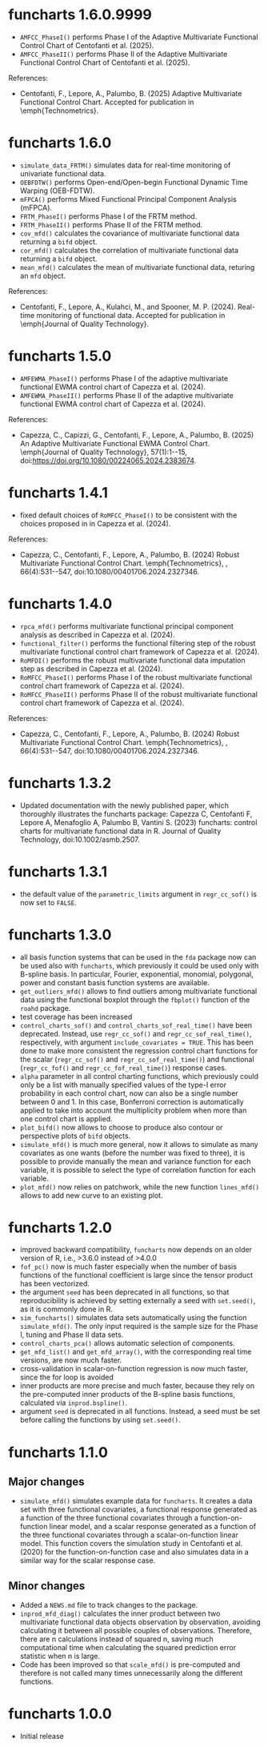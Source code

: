 # funcharts 1.6.0.9999

* `AMFCC_PhaseI()` performs Phase I of the Adaptive Multivariate Functional Control Chart of Centofanti et al. (2025).
* `AMFCC_PhaseII()` performs Phase II of the Adaptive Multivariate Functional Control Chart of Centofanti et al. (2025).

References:

* Centofanti, F., Lepore, A., Palumbo, B. (2025) Adaptive Multivariate Functional Control Chart. 
Accepted for publication in \emph{Technometrics}.

# funcharts 1.6.0

* `simulate_data_FRTM()` simulates data for real-time monitoring of univariate functional data.
* `OEBFDTW()` performs Open-end/Open-begin Functional Dynamic Time Warping (OEB-FDTW).
* `mFPCA()` performs Mixed Functional Principal Component Analysis (mFPCA).
* `FRTM_PhaseI()` performs Phase I of the FRTM method.
* `FRTM_PhaseII()` performs Phase II of the FRTM method.
* `cov_mfd()` calculates the covariance of multivariate functional data returning a `bifd` object.
* `cor_mfd()` calculates the correlation of multivariate functional data returning a `bifd` object.
* `mean_mfd()` calculates the mean of multivariate functional data, returing an `mfd` object.

References:

* Centofanti, F., Lepore, A., Kulahci, M., and Spooner, M. P. (2024).
  Real-time monitoring of functional data.
  Accepted for publication in \emph{Journal of Quality Technology}.

# funcharts 1.5.0

* `AMFEWMA_PhaseI()` performs Phase I of the adaptive multivariate functional EWMA control chart of Capezza et al. (2024).
* `AMFEWMA_PhaseII()` performs Phase II of the adaptive multivariate functional EWMA control chart of Capezza et al. (2024).

References:

* Capezza, C., Capizzi, G., Centofanti, F., Lepore, A., Palumbo, B. (2025)
 An Adaptive Multivariate Functional EWMA Control Chart.
 \emph{Journal of Quality Technology},  57(1):1--15,
 doi:https://doi.org/10.1080/00224065.2024.2383674.

# funcharts 1.4.1

* fixed default choices of `RoMFCC_PhaseI()` to be consistent with the choices proposed in in Capezza et al. (2024).

References:

* Capezza, C., Centofanti, F., Lepore, A., Palumbo, B. (2024) 
Robust Multivariate Functional Control Chart. 
\emph{Technometrics}, , 66(4):531--547, doi:10.1080/00401706.2024.2327346.


# funcharts 1.4.0

* `rpca_mfd()` performs multivariate functional principal component analysis as described in Capezza et al. (2024).
* `functional_filter()` performs the functional filtering step of the robust multivariate functional control chart framework of Capezza et al. (2024).
* `RoMFDI()` performs the robust multivariate functional data imputation step as described in Capezza et al. (2024).
* `RoMFCC_PhaseI()` performs Phase I of the robust multivariate functional control chart framework of Capezza et al. (2024).
* `RoMFCC_PhaseII()` performs Phase II of the robust multivariate functional control chart framework of Capezza et al. (2024).

References:

* Capezza, C., Centofanti, F., Lepore, A., Palumbo, B. (2024) 
Robust Multivariate Functional Control Chart. 
\emph{Technometrics}, , 66(4):531--547, doi:10.1080/00401706.2024.2327346.
# funcharts 1.3.2

* Updated documentation with the newly published paper, which thoroughly illustrates the funcharts package:
Capezza C, Centofanti F, Lepore A, Menafoglio A, Palumbo B, Vantini S. (2023) funcharts: control charts for multivariate functional data in R.
Journal of Quality Technology, doi:10.1002/asmb.2507.

# funcharts 1.3.1

* the default value of the `parametric_limits` argument in `regr_cc_sof()` is now set to `FALSE`.

# funcharts 1.3.0

* all basis function systems that can be used in the `fda` package now can be used also with `funcharts`, which previously it could be used only with B-spline basis.
In particular, Fourier, exponential, monomial, polygonal, power and constant basis function systems are available.
* `get_outliers_mfd()` allows to find outliers among multivariate functional data using the functional boxplot through the `fbplot()` function of the `roahd` package.
* test coverage has been increased
* `control_charts_sof()` and `control_charts_sof_real_time()` have been deprecated.
Instead, use `regr_cc_sof()` and `regr_cc_sof_real_time()`, respectively, with argument `include_covariates = TRUE`. 
This has been done to make more consistent the regression control chart functions for the scalar (`regr_cc_sof()` and `regr_cc_sof_real_time()`) and functional (`regr_cc_fof()` and `regr_cc_fof_real_time()`) response cases.
* `alpha` parameter in all control charting functions, which previously could only be a list with manually specified values of the type-I error probability in each control chart, now can also be a single number between 0 and 1. In this case, Bonferroni correction is automatically applied to take into account the multiplicity problem when more than one control chart is applied.
* `plot_bifd()` now allows to choose to produce also contour or perspective plots of `bifd` objects.
* `simulate_mfd()` is much more general, now it allows to simulate as many covariates as one wants (before the number was fixed to three), it is possible to provide manually the mean and variance function for each variable, it is possible to select the type of correlation function for each variable.
* `plot_mfd()` now relies on patchwork, while the new function `lines_mfd()` allows to add new curve to an existing plot.

# funcharts 1.2.0

* improved backward compatibility, `funcharts` now depends on an older version of R, i.e., >3.6.0 instead of >4.0.0
* `fof_pc()` now is much faster especially when the number of basis functions of the functional coefficient is large since the tensor product has been vectorized.
* the argument `seed` has been deprecated in all functions, so that reproducibility is achieved by setting externally a seed with `set.seed()`, as it is commonly done in R.
* `sim_funcharts()` simulates data sets automatically using the function `simulate_mfd()`. The only input required is the sample size for the Phase I, tuning and Phase II data sets.
* `control_charts_pca()` allows automatic selection of components.
* `get_mfd_list()` and `get_mfd_array()`, with the corresponding real time versions, are now much faster.
* cross-validation in scalar-on-function regression is now much faster, since the for loop is avoided
* inner products are more precise and much faster, because they rely on the pre-computed inner products of the B-spline basis functions, calculated via `inprod.bspline()`.
* argument `seed` is deprecated in all functions. Instead, a seed must be set before calling the functions by using `set.seed()`.

# funcharts 1.1.0

## Major changes

* `simulate_mfd()` simulates example data for `funcharts`. 
It creates a data set with three functional covariates, a functional response generated as a function of the three functional covariates through a function-on-function linear model, and a scalar response generated as a function of the three functional covariates through a scalar-on-function linear model. This function covers the simulation study in Centofanti et al. (2020) for the function-on-function case and also simulates data in a similar way for the scalar response case.

## Minor changes

* Added a `NEWS.md` file to track changes to the package.
* `inprod_mfd_diag()` calculates the inner product between two multivariate functional data objects observation by observation, avoiding calculating it between all possible couples of observations. Therefore, there are n calculations instead of squared n, saving much computational time when calculating the squared prediction error statistic when n is large.
* Code has been improved so that `scale_mfd()` is pre-computed and therefore is not called many times unnecessarily along the different functions.


# funcharts 1.0.0

* Initial release
